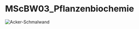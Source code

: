 # MScBW03_Pflanzenbiochemie


![Acker-Schmalwand](https://user-images.githubusercontent.com/35309108/183567845-271178cf-5806-46a2-944f-bc64e97345e9.png)
